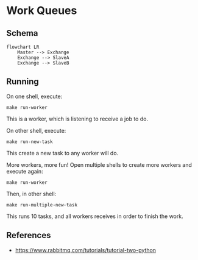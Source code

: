 # Work Queues

## Schema

```mermaid
flowchart LR
    Master --> Exchange
    Exchange --> SlaveA
    Exchange --> SlaveB
```

## Running

On one shell, execute:

    make run-worker

This is a worker, which is listening to receive a job to do.

On other shell, execute:

    make run-new-task

This create a new task to any worker will do.

More workers, more fun!
Open multiple shells to create more workers and execute again:

    make run-worker

Then, in other shell:

    make run-multiple-new-task

This runs 10 tasks, and all workers receives in order to finish the work.


## References

* https://www.rabbitmq.com/tutorials/tutorial-two-python
